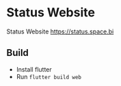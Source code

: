 # Status Website

Status Website https://status.space.bi

## Build

- Install flutter
- Run `flutter build web`